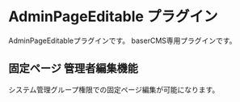 # AdminPageEditable プラグイン
AdminPageEditableプラグインです。
baserCMS専用プラグインです。

## 固定ページ 管理者編集機能
システム管理グループ権限での固定ページ編集が可能になります。
